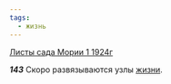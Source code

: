 ```yaml
---
tags:
  - жизнь
---
```


[Листы сада Мории 1 1924г](https://127.0.0.1:4002/agni/1924)

___143___
Скоро развязываются узлы [жизни](../../../tags/#жизнь).   

